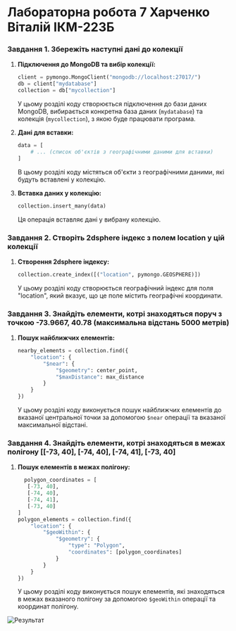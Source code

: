# Лабораторна робота 7 Харченко Віталій ІКМ-223Б
### Завдання 1. Збережіть наступні дані до колекції

1. **Підключення до MongoDB та вибір колекції:**
   ```python
   client = pymongo.MongoClient("mongodb://localhost:27017/")
   db = client["mydatabase"]
   collection = db["mycollection"]
   ```
   У цьому розділі коду створюється підключення до бази даних MongoDB, вибирається конкретна база даних (`mydatabase`) та колекція (`mycollection`), з якою буде працювати програма.

2. **Дані для вставки:**
   ```python
   data = [
       # ... (список об'єктів з географічними даними для вставки)
   ]
   ```
   В цьому розділі коду містяться об'єкти з географічними даними, які будуть вставлені у колекцію.

3. **Вставка даних у колекцію:**
   ```python
   collection.insert_many(data)
   ```
   Ця операція вставляє дані у вибрану колекцію.

### Завдання 2. Створіть 2dsphere індекс з полем location у цій колекції

1. **Створення 2dsphere індексу:**
   ```python
   collection.create_index([("location", pymongo.GEOSPHERE)])
   ```
   У цьому розділі коду створюється географічний індекс для поля "location", який вказує, що це поле містить географічні координати.

### Завдання 3. Знайдіть елементи, котрі знаходяться поруч з точкою -73.9667, 40.78 (максимальна відстань 5000 метрів)

1. **Пошук найближчих елементів:**
   ```python
   nearby_elements = collection.find({
       "location": {
           "$near": {
               "$geometry": center_point,
               "$maxDistance": max_distance
           }
       }
   })
   ```
   У цьому розділі коду виконується пошук найближчих елементів до вказаної центральної точки за допомогою `$near` операції та вказаної максимальної відстані.

### Завдання 4. Знайдіть елементи, котрі знаходяться в межах полігону [[-73, 40], [-74, 40], [-74, 41], [-73, 40]

1. **Пошук елементів в межах полігону:**
   ```python
     polygon_coordinates = [
      [-73, 40],
      [-74, 40],
      [-74, 41],
      [-73, 40]
   ]
   polygon_elements = collection.find({
       "location": {
           "$geoWithin": {
               "$geometry": {
                   "type": "Polygon",
                   "coordinates": [polygon_coordinates]
               }
           }
       }
   })
   ```
   У цьому розділі коду виконується пошук елементів, які знаходяться в межах вказаного полігону за допомогою `$geoWithin` операції та координат полігону.

![Результат](https://media.discordapp.net/attachments/917547349864230912/1167209358384447508/image.png?ex=654d4b6c&is=653ad66c&hm=e50365cc35957ed61e5e6fbc88bf70800a2ec5c4738b49d1fee9870af6f26151&=&width=1440&height=123)
